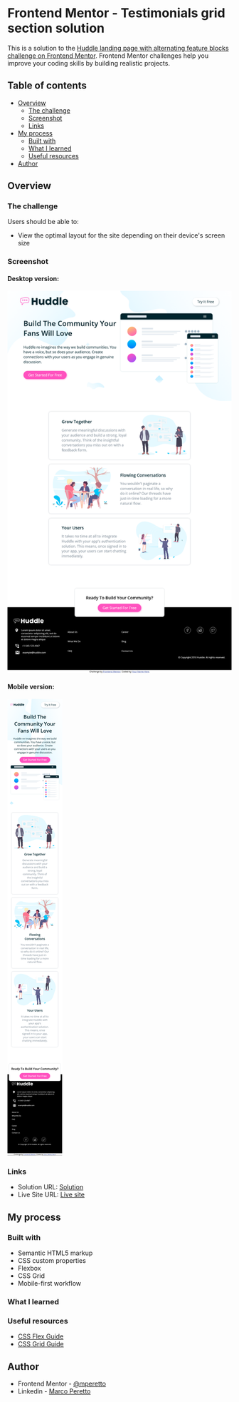 # Frontend Mentor - Testimonials grid section solution

This is a solution to the [Huddle landing page with alternating feature blocks challenge on Frontend Mentor](https://www.frontendmentor.io/challenges/huddle-landing-page-with-alternating-feature-blocks-5ca5f5981e82137ec91a5100). Frontend Mentor challenges help you improve your coding skills by building realistic projects.

## Table of contents

- [Overview](#overview)
  - [The challenge](#the-challenge)
  - [Screenshot](#screenshot)
  - [Links](#links)
- [My process](#my-process)
  - [Built with](#built-with)
  - [What I learned](#what-i-learned)
  - [Useful resources](#useful-resources)
- [Author](#author)

## Overview

### The challenge

Users should be able to:

- View the optimal layout for the site depending on their device's screen size

### Screenshot

#### Desktop version:
![Desktop version](./design/screenshot-desktop.png)

#### Mobile version:
![Mobile version](./design/screenshot-mobile.png)

### Links

- Solution URL: [Solution](https://www.frontendmentor.io/solutions/landing-page-responsive-with-only-sass-scss-flex-and-grid-7dqjVcEu2)
- Live Site URL: [Live site](https://huddle-landing-page-with-alternating-feature-blocks-challenge.netlify.app/)

## My process

### Built with

- Semantic HTML5 markup
- CSS custom properties
- Flexbox
- CSS Grid
- Mobile-first workflow

### What I learned


### Useful resources

- [CSS Flex Guide](https://css-tricks.com/snippets/css/a-guide-to-flexbox/)
- [CSS Grid Guide](https://css-tricks.com/snippets/css/complete-guide-grid/)

## Author

- Frontend Mentor - [@mperetto](https://www.frontendmentor.io/profile/mperetto)
- Linkedin - [Marco Peretto](https://www.linkedin.com/in/marco-peretto/)
